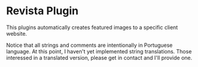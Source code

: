 # Revista Plugin
 This plugins automatically creates featured images to a specific client website.
 
 Notice that all strings and comments are intentionally in Portuguese language. At this point, I haven't yet implemented string translations. Those interessed in a translated version, please get in contact and I'll provide one.
